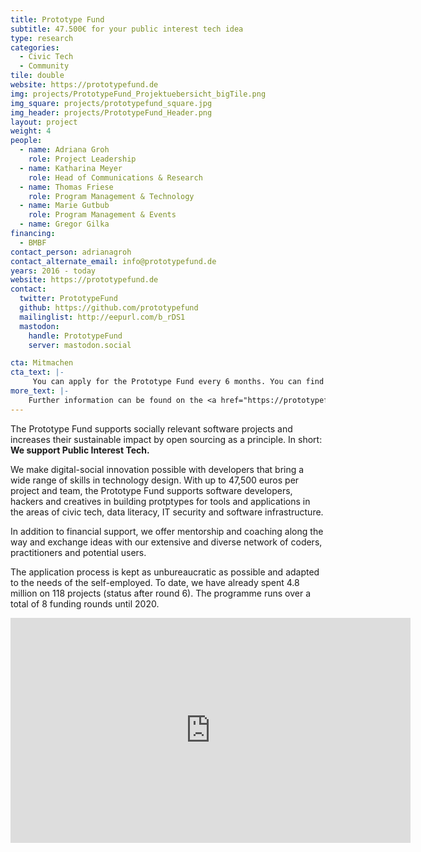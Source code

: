 ```yaml
---
title: Prototype Fund
subtitle: 47.500€ for your public interest tech idea
type: research
categories:
  - Civic Tech
  - Community
tile: double
website: https://prototypefund.de
img: projects/PrototypeFund_Projektuebersicht_bigTile.png
img_square: projects/prototypefund_square.jpg
img_header: projects/PrototypeFund_Header.png
layout: project
weight: 4
people:
  - name: Adriana Groh
    role: Project Leadership
  - name: Katharina Meyer
    role: Head of Communications & Research
  - name: Thomas Friese
    role: Program Management & Technology
  - name: Marie Gutbub
    role: Program Management & Events
  - name: Gregor Gilka
financing:
  - BMBF
contact_person: adrianagroh
contact_alternate_email: info@prototypefund.de
years: 2016 - today
website: https://prototypefund.de
contact:
  twitter: PrototypeFund
  github: https://github.com/prototypefund
  mailinglist: http://eepurl.com/b_rDS1
  mastodon:
    handle: PrototypeFund
    server: mastodon.social

cta: Mitmachen
cta_text: |-
     You can apply for the Prototype Fund every 6 months. You can find all the information you need <a href="https://prototypefund.de/faq/">here</a>.
more_text: |-
    Further information can be found on the <a href="https://prototypefund.de">website</a> of the Prototype Fund.
---
```

The Prototype Fund supports socially relevant software projects and increases their sustainable impact by open sourcing as a principle. In short: __We support Public Interest Tech.__

We make digital-social innovation possible with developers that bring a wide range of skills in technology design.
With up to 47,500 euros per project and team, the Prototype Fund supports software developers, hackers and creatives in building protptypes for tools and applications in the areas of civic tech, data literacy, IT security and software infrastructure.

In addition to financial support, we offer mentorship and coaching along the way and exchange ideas with our extensive and diverse network of coders, practitioners and potential users.

The application process is kept as unbureaucratic as possible and adapted to the needs of the self-employed. To date, we have already spent 4.8 million on 118 projects (status after round 6). The programme runs over a total of 8 funding rounds until 2020.

<iframe width="640" height="360" src="https://www.youtube-nocookie.com/embed/zgkci_5avz0" frameborder="0" allow="accelerometer; autoplay; encrypted-media; gyroscope; picture-in-picture" allowfullscreen></iframe>
